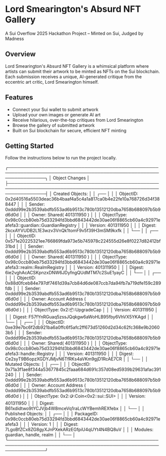 # Lord Smearington's Absurd NFT Gallery

A Sui Overflow 2025 Hackathon Project – Minted on Sui, Judged by Madness

## Overview

Lord Smearington's Absurd NFT Gallery is a whimsical platform where artists can submit their artwork to be minted as NFTs on the Sui blockchain. Each submission receives a unique, AI-generated critique from the eccentric art critic, Lord Smearington himself.

## Features

- Connect your Sui wallet to submit artwork
- Upload your own images or generate AI art
- Receive hilarious, over-the-top critiques from Lord Smearington
- Browse the gallery of submitted artwork
- Built on Sui blockchain for secure, efficient NFT minting

## Getting Started

Follow the instructions below to run the project locally.

╭────────────────────────────────────────────────────────────────────────────────────────────────────────────────╮
│ Object Changes │
├────────────────────────────────────────────────────────────────────────────────────────────────────────────────┤
│ Created Objects: │
│ ┌── │
│ │ ObjectID: 0x2d40516a5503deac36b4baaf4a5c4a1a817ca0b4e22fe10a768726d34f388447 │
│ │ Sender: 0xddd99e2b3539abdfb553ad6b9513c780b13512120dba7658b688097b5b9d6d0d │
│ │ Owner: Shared( 401311950 ) │
│ │ ObjectType: 0x98c0ccb80eb75d33294fd3bbd6843442de30ae06f8865cb60a4c92971eafefa3::guardian::GuardianRegistry │
│ │ Version: 401311950 │
│ │ Digest: 2kcxAYVUDB2L1E3wzv3VnQk1tomF9v5f39H3mSM9kxfk │
│ └── │
│ ┌── │
│ │ ObjectID: 0x571e20225321ee766869fda973e5b745978c224555d26e8f0227d82412bf31bd │
│ │ Sender: 0xddd99e2b3539abdfb553ad6b9513c780b13512120dba7658b688097b5b9d6d0d │
│ │ Owner: Shared( 401311950 ) │
│ │ ObjectType: 0x98c0ccb80eb75d33294fd3bbd6843442de30ae06f8865cb60a4c92971eafefa3::realm::RealmRegistry │
│ │ Version: 401311950 │
│ │ Digest: 6ie2vghAcACSKpnzxDNW6JDyfngQUdMTM7c2SuE1yayC │
│ └── │
│ ┌── │
│ │ ObjectID: 0x88d0fceb84e797df7461d39a7cb84d6de087ccb7da94fb7a719dfe159c289fdb │
│ │ Sender: 0xddd99e2b3539abdfb553ad6b9513c780b13512120dba7658b688097b5b9d6d0d │
│ │ Owner: Account Address ( 0xddd99e2b3539abdfb553ad6b9513c780b13512120dba7658b688097b5b9d6d0d ) │
│ │ ObjectType: 0x2::package::UpgradeCap │
│ │ Version: 401311950 │
│ │ Digest: F57fYnRGuaq5zssJQqkgw6aWoHLB95fby6VhVX5YKAgd │
│ └── │
│ ┌── │
│ │ ObjectID: 0xe39e7bc6f2db921ba6a0ffc6f5afc2ff673d51260d2d34c62fc368e9b20603b5 │
│ │ Sender: 0xddd99e2b3539abdfb553ad6b9513c780b13512120dba7658b688097b5b9d6d0d │
│ │ Owner: Shared( 401311950 ) │
│ │ ObjectType: 0x98c0ccb80eb75d33294fd3bbd6843442de30ae06f8865cb60a4c92971eafefa3::handle::Registry │
│ │ Version: 401311950 │
│ │ Digest: Ce2syT9B6opzXGDYJMjvN6TfRKs4aVKm9gjD1RcAE7CR │
│ └── │
│ Mutated Objects: │
│ ┌── │
│ │ ObjectID: 0x71a3f1ae8f344a53677845c2faaa684d691c357d08ed5939b29631afac391240 │
│ │ Sender: 0xddd99e2b3539abdfb553ad6b9513c780b13512120dba7658b688097b5b9d6d0d │
│ │ Owner: Account Address ( 0xddd99e2b3539abdfb553ad6b9513c780b13512120dba7658b688097b5b9d6d0d ) │
│ │ ObjectType: 0x2::coin::Coin<0x2::sui::SUI> │
│ │ Version: 401311950 │
│ │ Digest: B61xdidtwo9tYCJVjb4W8mceVq1raLcWYBemhREXfebx │
│ └── │
│ Published Objects: │
│ ┌── │
│ │ PackageID: 0x98c0ccb80eb75d33294fd3bbd6843442de30ae06f8865cb60a4c92971eafefa3 │
│ │ Version: 1 │
│ │ Digest: 7LgoBfZCx8ZG8gyXJnPXekARzEGfpiU4qUYt4N4BQ8uV │
│ │ Modules: guardian, handle, realm │
│ └── │
╰────────────────────────────────────────────────────────────────────────────────────────────────────────────────╯
